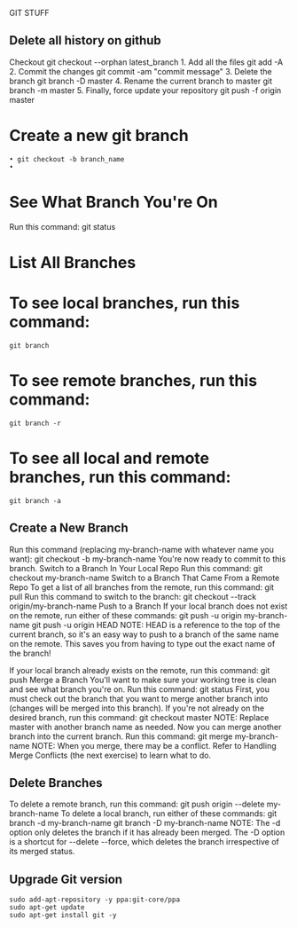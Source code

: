 ﻿GIT STUFF

## Delete all history on github
Checkout
       git checkout --orphan latest_branch
    1. Add all the files
       git add -A
    2. Commit the changes
       git commit -am "commit message"
    3. Delete the branch
       git branch -D master
    4. Rename the current branch to master
       git branch -m master
    5. Finally, force update your repository
       git push -f origin master

# Create a new git branch
    • git checkout -b branch_name
    • 
# See What Branch You're On
Run this command:
	git status
# List All Branches

# To see local branches, run this command:
	git branch
# To see remote branches, run this command:
	git branch -r
# To see all local and remote branches, run this command:
	git branch -a
## Create a New Branch
Run this command (replacing my-branch-name with whatever name you want):
	git checkout -b my-branch-name
You're now ready to commit to this branch.
Switch to a Branch In Your Local Repo
Run this command:
	git checkout my-branch-name
Switch to a Branch That Came From a Remote Repo
To get a list of all branches from the remote, run this command:
	git pull
Run this command to switch to the branch:
git checkout --track origin/my-branch-name
	Push to a Branch
If your local branch does not exist on the remote, run either of these commands:
	git push -u origin my-branch-name
	git push -u origin HEAD
NOTE: HEAD is a reference to the top of the current branch, so it's an easy way to push to a branch of the same name on the remote. This saves you from having to type out the exact name of the branch!

If your local branch already exists on the remote, run this command:
	git push
	Merge a Branch
You'll want to make sure your working tree is clean and see what branch you're on. Run this command:
	git status
First, you must check out the branch that you want to merge another branch into (changes will be merged into this branch). If you're not already on the desired branch, run this command:
	git checkout master
NOTE: Replace master with another branch name as needed.
Now you can merge another branch into the current branch. Run this command:
	git merge my-branch-name
NOTE: When you merge, there may be a conflict. Refer to Handling Merge Conflicts (the next exercise) to learn what to do.
## Delete Branches
To delete a remote branch, run this command:
	git push origin --delete my-branch-name
To delete a local branch, run either of these commands:
	git branch -d my-branch-name
	git branch -D my-branch-name
NOTE: The -d option only deletes the branch if it has already been merged. The -D option is a shortcut for --delete --force, which deletes the branch irrespective of its merged status.


## Upgrade Git version
	sudo add-apt-repository -y ppa:git-core/ppa
	sudo apt-get update
	sudo apt-get install git -y
